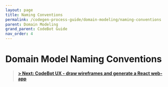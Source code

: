 ```yaml
---
layout: page
title: Naming Conventions
permalink: /codegen-process-guide/domain-modeling/naming-conventions
parent: Domain Modeling
grand_parent: CodeBot Guide
nav_order: 4
---
```


# Domain Model Naming Conventions



> **[> Next: CodeBot UX - draw wireframes and generate a React web-app](../UX/)**
